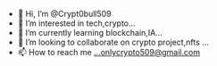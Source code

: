 - 👋 Hi, I’m @Crypt0bull509
- 👀 I’m interested in tech,crypto...
- 🌱 I’m currently learning blockchain,IA...
- 💞️ I’m looking to collaborate on crypto project,nfts ...
- 📫 How to reach me ...onlycrypto509@gmail.com
  

<!---
Crypt0bull509/Crypt0bull509 is a ✨ special ✨ repository because its `README.md` (this file) appears on your GitHub profile.
You can click the Preview link to take a look at your changes.
--->
